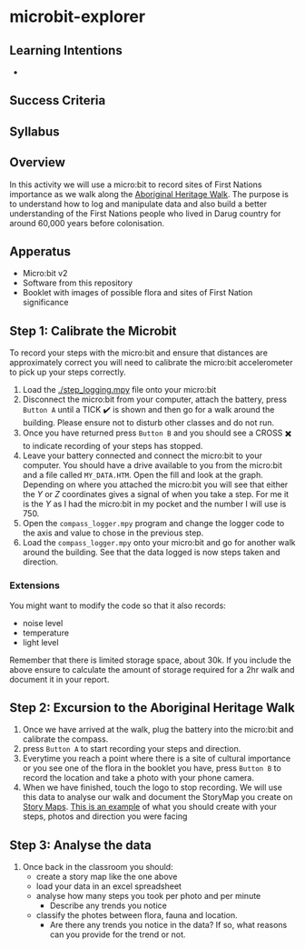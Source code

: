 # microbit-explorer

## Learning Intentions
-

## Success Criteria

## Syllabus

## Overview
In this activity we will use a micro:bit to record sites of First Nations importance as we walk along the [Aboriginal Heritage Walk](https://www.nationalparks.nsw.gov.au/things-to-do/walking-tracks/aboriginal-heritage-walk). The purpose is to understand how to log and manipulate data and also build a better understanding of the First Nations people who lived in Darug country for around 60,000 years before colonisation. 

## Apperatus
- Micro:bit v2
- Software from this repository
- Booklet with images of possible flora and sites of First Nation significance

## Step 1: Calibrate the Microbit
To record your steps with the micro:bit and ensure that distances are approximately correct
you will need to calibrate the micro:bit accelerometer to pick up your steps correctly.

1. Load the [./step_logging.mpy]() file onto your micro:bit
2. Disconnect the micro:bit from your computer, attach the battery, press `Button A` until a TICK :heavy_check_mark: is shown and then go for a walk around the building. Please ensure not to disturb other classes and do not run.
3. Once you have returned press `Button B` and you should see a CROSS :heavy_multiplication_x: to indicate recording of your steps has stopped. 
4. Leave your battery connected and connect the micro:bit to your computer. You should have a drive available to you from the micro:bit and a file called `MY_DATA.HTM`. Open the fill and look at the graph. Depending on where you attached the micro:bit you will see that either the *Y* or *Z* coordinates gives a signal of when you take a step. For me it is the *Y* as I had the micro:bit in my pocket and the number I will use is 750.
5. Open the `compass_logger.mpy` program and change the logger code to the axis and value to chose in the previous step.
6. Load the `compass_logger.mpy` onto your micro:bit and go for another walk around the building. See that the data logged is now steps taken and direction.

### Extensions
You might want to modify the code so that it also records:
- noise level
- temperature
- light level

Remember that there is limited storage space, about 30k. If you include the above ensure to calculate the amount of storage required for a 2hr walk and document it in your report.

## Step 2: Excursion to the Aboriginal Heritage Walk
1. Once we have arrived at the walk, plug the battery into the micro:bit and calibrate the compass. 
1. press `Button A` to start recording your steps and direction.
1. Everytime you reach a point where there is a site of cultural importance or you see one of the flora in the booklet you have, press `Button B` to record the location and take a photo with your phone camera.
1. When we have finished, touch the logo to stop recording. We will use this data to analyse our walk and document the StoryMap you create on [Story Maps](https://storymaps.com/). [This is an example](https://storymaps.com/stories/df2f47bd02674c43ba6c70e861bdf997) of what you should create with your steps, photos and direction you were facing

## Step 3: Analyse the data
1. Once back in the classroom you should:
    - create a story map like the one above
    - load your data in an excel spreadsheet
    - analyse how many steps you took per photo and per minute
        - Describe any trends you notice
    - classify the photes between flora, fauna and location. 
        - Are there any trends you notice in the data? If so, what reasons can you provide for the trend or not.